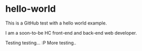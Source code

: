 # hello-world
This is a GitHub test with a hello world example.

I am a soon-to-be HC front-end and back-end web developer. 

Testing testing... :P More testing..